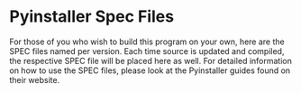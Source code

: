 # Pyinstaller Spec Files
For those of you who wish to build this program on your own, here are the SPEC files named per version.  Each time source is updated and compiled, the respective SPEC file will be placed here as well.  For detailed information on how to use the SPEC files, please look at the Pyinstaller guides found on their website.